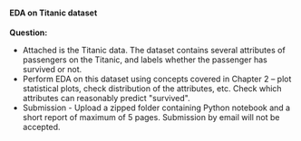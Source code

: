 #### EDA on Titanic dataset ####
**Question:**
- Attached is the Titanic data. The dataset contains several attributes of passengers on the Titanic, and labels whether the passenger has survived or not.
- Perform EDA on this dataset using concepts covered in Chapter 2 – plot statistical plots, check distribution of the attributes, etc. Check which attributes can reasonably predict "survived".
- Submission - Upload a zipped folder containing Python notebook and a short report of maximum of 5 pages. Submission by email will not be accepted.